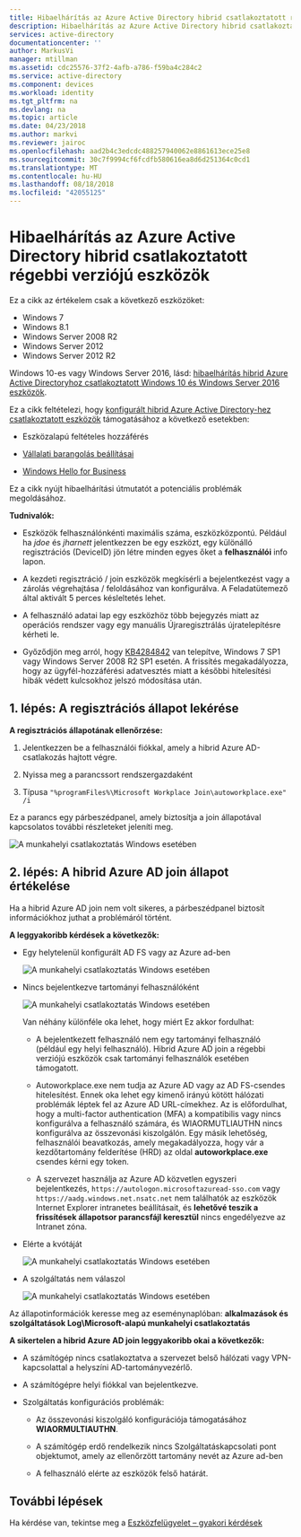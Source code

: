 ```yaml
---
title: Hibaelhárítás az Azure Active Directory hibrid csatlakoztatott régebbi verziójú eszközök |} A Microsoft Docs
description: Hibaelhárítás az Azure Active Directory hibrid csatlakoztatott régebbi verziójú eszközök.
services: active-directory
documentationcenter: ''
author: MarkusVi
manager: mtillman
ms.assetid: cdc25576-37f2-4afb-a786-f59ba4c284c2
ms.service: active-directory
ms.component: devices
ms.workload: identity
ms.tgt_pltfrm: na
ms.devlang: na
ms.topic: article
ms.date: 04/23/2018
ms.author: markvi
ms.reviewer: jairoc
ms.openlocfilehash: aad2b4c3edcdc488257940062e8861613ece25e8
ms.sourcegitcommit: 30c7f9994cf6fcdfb580616ea8d6d251364c0cd1
ms.translationtype: MT
ms.contentlocale: hu-HU
ms.lasthandoff: 08/18/2018
ms.locfileid: "42055125"
---
```

# <a name="troubleshooting-hybrid-azure-active-directory-joined-down-level-devices"></a>Hibaelhárítás az Azure Active Directory hibrid csatlakoztatott régebbi verziójú eszközök 

Ez a cikk az értékelem csak a következő eszközöket: 

- Windows 7 
- Windows 8.1 
- Windows Server 2008 R2 
- Windows Server 2012 
- Windows Server 2012 R2 
 

Windows 10-es vagy Windows Server 2016, lásd: [hibaelhárítás hibrid Azure Active Directoryhoz csatlakoztatott Windows 10 és Windows Server 2016 eszközök](troubleshoot-hybrid-join-windows-current.md).

Ez a cikk feltételezi, hogy [konfigurált hibrid Azure Active Directory-hez csatlakoztatott eszközök](hybrid-azuread-join-plan.md) támogatásához a következő esetekben:

- Eszközalapú feltételes hozzáférés

- [Vállalati barangolás beállításai](../active-directory-windows-enterprise-state-roaming-overview.md)

- [Windows Hello for Business](https://docs.microsoft.com/windows/security/identity-protection/hello-for-business/hello-identity-verification) 





Ez a cikk nyújt hibaelhárítási útmutatót a potenciális problémák megoldásához.  

**Tudnivalók:** 

- Eszközök felhasználónkénti maximális száma, eszközközpontú. Például ha *jdoe* és *jharnett* jelentkezzen be egy eszközt, egy különálló regisztrációs (DeviceID) jön létre minden egyes őket a **felhasználói** info lapon.  

- A kezdeti regisztráció / join eszközök megkísérli a bejelentkezést vagy a zárolás végrehajtása / feloldásához van konfigurálva. A Feladatütemező által aktivált 5 perces késleltetés lehet. 

- A felhasználó adatai lap egy eszközhöz több bejegyzés miatt az operációs rendszer vagy egy manuális Újraregisztrálás újratelepítésre kérheti le. 

- Győződjön meg arról, hogy [KB4284842](https://support.microsoft.com/help/4284842) van telepítve, Windows 7 SP1 vagy Windows Server 2008 R2 SP1 esetén. A frissítés megakadályozza, hogy az ügyfél-hozzáférési adatvesztés miatt a későbbi hitelesítési hibák védett kulcsokhoz jelszó módosítása után.

## <a name="step-1-retrieve-the-registration-status"></a>1. lépés: A regisztrációs állapot lekérése 

**A regisztrációs állapotának ellenőrzése:**  

1. Jelentkezzen be a felhasználói fiókkal, amely a hibrid Azure AD-csatlakozás hajtott végre.

2. Nyissa meg a parancssort rendszergazdaként 

3. Típusa `"%programFiles%\Microsoft Workplace Join\autoworkplace.exe" /i`

Ez a parancs egy párbeszédpanel, amely biztosítja a join állapotával kapcsolatos további részleteket jeleníti meg.

![A munkahelyi csatlakoztatás Windows esetében](./media/troubleshoot-hybrid-join-windows-legacy/01.png)


## <a name="step-2-evaluate-the-hybrid-azure-ad-join-status"></a>2. lépés: A hibrid Azure AD join állapot értékelése 

Ha a hibrid Azure AD join nem volt sikeres, a párbeszédpanel biztosít információkhoz juthat a problémáról történt.

**A leggyakoribb kérdések a következők:**

- Egy helytelenül konfigurált AD FS vagy az Azure ad-ben

    ![A munkahelyi csatlakoztatás Windows esetében](./media/troubleshoot-hybrid-join-windows-legacy/02.png)

- Nincs bejelentkezve tartományi felhasználóként

    ![A munkahelyi csatlakoztatás Windows esetében](./media/troubleshoot-hybrid-join-windows-legacy/03.png)
    
    Van néhány különféle oka lehet, hogy miért Ez akkor fordulhat:
    
    - A bejelentkezett felhasználó nem egy tartományi felhasználó (például egy helyi felhasználó). Hibrid Azure AD join a régebbi verziójú eszközök csak tartományi felhasználók esetében támogatott.
    
    - Autoworkplace.exe nem tudja az Azure AD vagy az AD FS-csendes hitelesítést. Ennek oka lehet egy kimenő irányú kötött hálózati problémák léptek fel az Azure AD URL-címekhez. Az is előfordulhat, hogy a multi-factor authentication (MFA) a kompatibilis vagy nincs konfigurálva a felhasználó számára, és WIAORMUTLIAUTHN nincs konfigurálva az összevonási kiszolgálón. Egy másik lehetőség, felhasználói beavatkozás, amely megakadályozza, hogy vár a kezdőtartomány felderítése (HRD) az oldal **autoworkplace.exe** csendes kérni egy token.
    
    - A szervezet használja az Azure AD közvetlen egyszeri bejelentkezés, `https://autologon.microsoftazuread-sso.com` vagy `https://aadg.windows.net.nsatc.net` nem találhatók az eszközök Internet Explorer intranetes beállításait, és **lehetővé teszik a frissítések állapotsor parancsfájl keresztül** nincs engedélyezve az Intranet zóna.

- Elérte a kvótáját

    ![A munkahelyi csatlakoztatás Windows esetében](./media/troubleshoot-hybrid-join-windows-legacy/04.png)

- A szolgáltatás nem válaszol 

    ![A munkahelyi csatlakoztatás Windows esetében](./media/troubleshoot-hybrid-join-windows-legacy/05.png)

Az állapotinformációk keresse meg az eseménynaplóban: **alkalmazások és szolgáltatások Log\Microsoft-alapú munkahelyi csatlakoztatás**
  
**A sikertelen a hibrid Azure AD join leggyakoribb okai a következők:** 

- A számítógép nincs csatlakoztatva a szervezet belső hálózati vagy VPN-kapcsolattal a helyszíni AD-tartományvezérlő.

- A számítógépre helyi fiókkal van bejelentkezve. 

- Szolgáltatás konfigurációs problémák: 

  - Az összevonási kiszolgáló konfigurációja támogatásához **WIAORMULTIAUTHN**. 

  - A számítógép erdő rendelkezik nincs Szolgáltatáskapcsolati pont objektumot, amely az ellenőrzött tartomány nevét az Azure ad-ben 

  - A felhasználó elérte az eszközök felső határát. 

## <a name="next-steps"></a>További lépések

Ha kérdése van, tekintse meg a [Eszközfelügyelet – gyakori kérdések](faq.md)  
